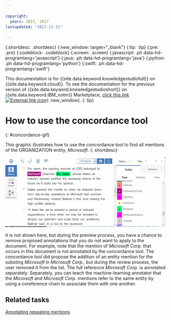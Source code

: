 ```yaml
---

copyright:
  years: 2015, 2017
lastupdated: "2017-12-11"

---
```


{:shortdesc: .shortdesc}
{:new_window: target="_blank"}
{:tip: .tip}
{:pre: .pre}
{:codeblock: .codeblock}
{:screen: .screen}
{:javascript: .ph data-hd-programlang='javascript'}
{:java: .ph data-hd-programlang='java'}
{:python: .ph data-hd-programlang='python'}
{:swift: .ph data-hd-programlang='swift'}

This documentation is for {{site.data.keyword.knowledgestudiofull}} on {{site.data.keyword.cloud}}. To see the documentation for the previous version of {{site.data.keyword.knowledgestudioshort}} on {{site.data.keyword.IBM_notm}} Marketplace, [click this link ![External link icon](../../icons/launch-glyph.svg "External link icon")](https://console.bluemix.net/docs/services/knowledge-studio/concordance-gif.html){: new_window}.
{: tip}

# How to use the concordance tool
{: #concordance-gif}

This graphic illustrates how to use the concordance tool to find all mentions of the ORGANIZATION entity, *Microsoft*.
{: shortdesc}

![Shows the user starting the concordance tool, and then selecting Microsoft. When prompted, the user chooses to preview, and then apply and review the mentions. She removes the Microsoft reference that is part of the word Microsoft Corp. but applies the ORGANIZATION entity type to all of the other mentions that are found by the tool.](images/concordance1.gif)

It is not shown here, but during the preview process, you have a chance to remove proposed annotations that you do not want to apply to the document. For example, note that the mention of *Microsoft Corp.* that occurs in this document is not annotated by the concordance tool. The concordance tool did propose the addition of an entity mention for the substing *Microsoft* in *Microsoft Corp.*, but during the review process, the user removed it from the list. The full reference *Microsoft Corp.* is annotated separately. Separately, you can teach the machine-learning annotator that the *Microsoft* and *Microsoft Corp.* mentions refer to the same entity by using a coreference chain to associate them with one another.

## Related tasks

[Annotating repeating mentions](/docs/services/watson-knowledge-studio/user-guide.html#wks_haconcordance)
